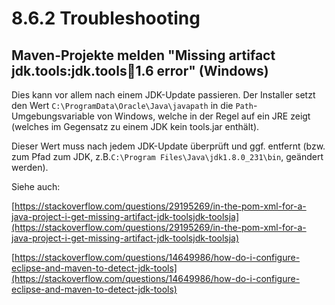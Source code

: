 # 8.6.2 Troubleshooting

## **Maven-Projekte melden "Missing artifact jdk.tools:jdk.tools:jar:1.6 error" \(Windows\)**

Dies kann vor allem nach einem JDK-Update passieren. Der Installer setzt den Wert `C:\ProgramData\Oracle\Java\javapath` in die `Path`-Umgebungsvariable von Windows, welche in der Regel auf ein JRE zeigt \(welches im Gegensatz zu einem JDK kein tools.jar enthält\).

Dieser Wert muss nach jedem JDK-Update überprüft und ggf. entfernt \(bzw. zum Pfad zum JDK, z.B.`C:\Program Files\Java\jdk1.8.0_231\bin`, geändert werden\).

Siehe auch:

[https://stackoverflow.com/questions/29195269/in-the-pom-xml-for-a-java-project-i-get-missing-artifact-jdk-toolsjdk-toolsja](https://stackoverflow.com/questions/29195269/in-the-pom-xml-for-a-java-project-i-get-missing-artifact-jdk-toolsjdk-toolsja)

[https://stackoverflow.com/questions/14649986/how-do-i-configure-eclipse-and-maven-to-detect-jdk-tools](https://stackoverflow.com/questions/14649986/how-do-i-configure-eclipse-and-maven-to-detect-jdk-tools)


